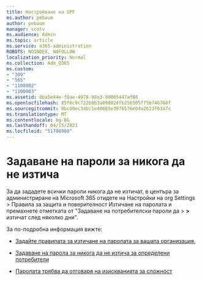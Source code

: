 ```yaml
---
title: Настройване на SPF
ms.author: pebaum
author: pebaum
manager: scotv
ms.audience: Admin
ms.topic: article
ms.service: o365-administration
ROBOTS: NOINDEX, NOFOLLOW
localization_priority: Normal
ms.collection: Adm_O365
ms.custom:
- "309"
- "565"
- "1100002"
- "1100003"
ms.assetid: 0ba5e44e-f0ae-4978-98a3-90065447af08
ms.openlocfilehash: 85f6c9c722b0b3a89802dfb256505ff5b746788f
ms.sourcegitcommit: 8bc60ec34bc1e40685e3976576e04a2623f63a7c
ms.translationtype: MT
ms.contentlocale: bg-BG
ms.lasthandoff: 04/15/2021
ms.locfileid: "51788980"
---
```

# <a name="set-passwords-to-never-expire"></a>Задаване на пароли за никога да не изтича

За да зададете всички пароли никога да не изтичат, в центъра за администриране на Microsoft 365 отидете на Настройки на org Settings > Правила за защита и поверителност Изтичане на паролата и премахнете отметката от "Задаване на потребителски пароли да  >  **[](https://portal.office.com/adminportal/home#/settings/security)  >  [](https://portal.microsoft.com/Adminportal/Home#/Settings/SecurityPrivacy/:/Settings/L1/PasswordPolicy)** изтичат след няколко дни".
  
За по-подробна информация вижте:

- [Задайте правилата за изтичане на паролата за вашата организация.](https://docs.microsoft.com/microsoft-365/admin/manage/set-password-expiration-policy)
  
- [Задаване на парола за никога да не изтича за определени потребители](https://docs.microsoft.com/microsoft-365/admin/add-users/set-password-to-never-expire)

- [Паролата трябва да отговаря на изискванията за сложност](https://docs.microsoft.com/windows/security/threat-protection/security-policy-settings/password-must-meet-complexity-requirements)
  